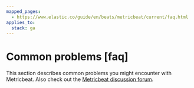 ```yaml
---
mapped_pages:
  - https://www.elastic.co/guide/en/beats/metricbeat/current/faq.html
applies_to:
  stack: ga
---
```


# Common problems [faq]

This section describes common problems you might encounter with Metricbeat. Also check out the [Metricbeat discussion forum](https://discuss.elastic.co/c/beats/metricbeat).














